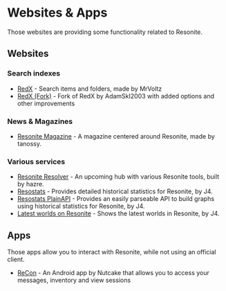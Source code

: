 # Websites & Apps

Those websites are providing some functionality related to Resonite.

## Websites

### Search indexes

* [RedX](https://redx.cloudns.org/) - Search items and folders, made by MrVoltz
* [RedX (Fork)](https://redx.adamski2003.lol/) - Fork of RedX by AdamSkI2003 with added options and other improvements

### News & Magazines

* [Resonite Magazine](https://www.resonitemagazine.com/) - A magazine centered around Resonite, made by tanossy.

### Various services

* [Resonite Resolver](https://resonite.net/) - An upcoming hub with various Resonite tools, built by hazre.
* [Resostats](https://resostats.j4.lc) - Provides detailed historical statistics for Resonite, by J4.
* [Resostats PlainAPI](https://wiki.resonite.com/User:J4/resostats) - Provides an easily parseable API to build graphs using historical statistics for Resonite, by J4.
* [Latest worlds on Resonite](https://resoworlds.j4.lc/) - Shows the latest worlds in Resonite, by J4.

## Apps

Those apps allow you to interact with Resonite, while not using an official client.

* [ReCon](https://github.com/Nutcake/ReCon) - An Android app by Nutcake that allows you to access your messages, inventory and view sessions
